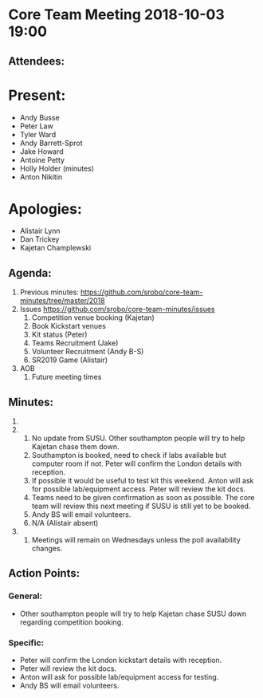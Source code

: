 # Core Team Meeting 2018-10-03 19:00

## Attendees:
# Present:
- Andy Busse
- Peter Law
- Tyler Ward
- Andy Barrett-Sprot
- Jake Howard
- Antoine Petty
- Holly Holder (minutes)
- Anton Nikitin

# Apologies:
- Alistair Lynn
- Dan Trickey
- Kajetan Champlewski

## Agenda:
1. Previous minutes: https://github.com/srobo/core-team-minutes/tree/master/2018
2. Issues https://github.com/srobo/core-team-minutes/issues  
	1. Competition venue booking (Kajetan)
	2. Book Kickstart venues 
	3. Kit status (Peter) 
	4. Teams Recruitment (Jake) 
	5. Volunteer Recruitment (Andy B-S) 
	6. SR2019 Game (Alistair) 
3. AOB 
	1. Future meeting times

## Minutes: 
1. 
2. 
	1. No update from SUSU. Other southampton people will try to help Kajetan chase them down.
	2. Southampton is booked, need to check if labs available but computer room if not. Peter will confirm the London details with reception.
	3. If possible it would be useful to test kit this weekend. Anton will ask for possible lab/equipment access. Peter will review the kit docs.
	4. Teams need to be given confirmation as soon as possible. The core team will review this next meeting if SUSU is still yet to be booked.
	5. Andy BS will email volunteers.
	6. N/A (Alistair absent)
3.
	1. Meetings will remain on Wednesdays unless the poll availability changes.
	
## Action Points:

### General:
- Other southampton people will try to help Kajetan chase SUSU down regarding competition booking.

### Specific:
- Peter will confirm the London kickstart details with reception.
- Peter will review the kit docs.
- Anton will ask for possible lab/equipment access for testing.
- Andy BS will email volunteers.
